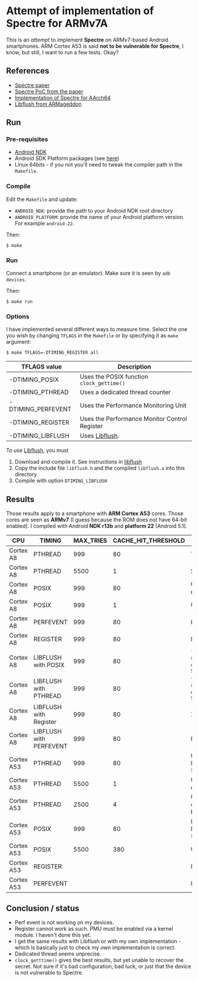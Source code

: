 # Attempt of implementation of Spectre for ARMv7A

This is an *attempt* to implement **Spectre** on ARMv7-based Android smartphones.
ARM Cortex A53 is said **not to be vulnerable for Spectre**, I know, but still, I want to run a few tests. Okay?


## References

- [Spectre paper](https://spectreattack.com/spectre.pdf)
- [Spectre PoC from the paper](https://github.com/Eugnis/spectre-attack/blob/master/Source.c)
- [Implementation of Spectre for AArch64](https://github.com/V-E-O/PoC/tree/master/CVE-2017-5753)
- [Libflush from ARMageddon](https://github.com/iaik/armageddon)

## Run

### Pre-requisites

- [Android NDK](https://developer.android.com/ndk/index.html)
- Android SDK Platform packages (see [here](https://developer.android.com/studio/command-line/sdkmanager.html))
- Linux 64bits - if you not you'll need to tweak the compiler path in the `Makefile`.

### Compile

Edit the `Makefile` and update:

- `ANDROID_NDK`: provide the path to your Android NDK root directory
- `ANDROID_PLATFORM`: provide the name of your Android platform version. For example `android-22`.

Then:

```
$ make
```

### Run

Connect a smartphone (or an emulator).
Make sure it is seen by `adb devices`.

Then:

```
$ make run
```

### Options

I have implemented several different ways to measure time. Select the one you wish by changing `TFLAGS` in the `Makefile` or by specifying it as `make` argument:

```
$ make TFLAGS=-DTIMING_REGISTER all
```

| TFLAGS value | Description          | 
| ------------------ | ----------------------- | 
| -DTIMING_POSIX | Uses the POSIX function `clock_gettime()` |
| -DTIMING_PTHREAD | Uses a dedicated thread counter |
| -DTIMING_PERFEVENT | Uses the Performance Monitoring Unit |
| -DTIMING_REGISTER | Uses the Performance Monitor Control Register |
| -DTIMING_LIBFLUSH | Uses [Libflush](https://github.com/iaik/armageddon). |

To use [Libflush](https://github.com/iaik/armageddon), you must

1. Download and compile it. See instructions in [libflush](https://github.com/IAIK/armageddon/tree/master/libflush)
2. Copy the include file `libflush.h` and the compiled `libflush.a` into this directory
3. Compile with option `DTIMING_LIBFLUSH`

## Results

Those results apply to a smartphone with **ARM Cortex A53** cores.
Those cores are seen as **ARMv7** (I guess because the ROM does not have 64-bit enabled).
I compiled with Android **NDK r13b** and **platform 22** (Android 5.1).


| CPU | TIMING | MAX_TRIES | CACHE_HIT_THRESHOLD | Results |
| ----- | ---------- | -------------- | --------------------------------- | ---------- |
| Cortex A8  | PTHREAD | 999 | 80 | Too many cache hits |
| Cortex A8 | PTHREAD | 5500 | 1 | Still too many cache hits! |
| Cortex A8 | POSIX | 999 | 80 | Unclear, probably too many cache hits |
| Cortex A8 | POSIX | 999 | 1 | Unclear |
| Cortex A8 | PERFEVENT | 999 | 80 | No perf event interface |
| Cortex A8 | REGISTER | 999 | 80 | Illegal instruction |
| Cortex A8 | LIBFLUSH with POSIX | 999 | 80 | `find_congruent_addresses: assertion "found == ADDRESS_COUNT" failed` and `Segmentation fault` |
| Cortex A8 | LIBFLUSH with PTHREAD | 999 | 80 | `find_congruent_addresses: assertion "found == ADDRESS_COUNT" failed` and `Segmentation fault` |
| Cortex A8 | LIBFLUSH with Register | 999 | 80 | `Illegal instruction ` |
| Cortex A8 | LIBFLUSH with PERFEVENT | 999 | 80 | No perf event interface |
| Cortex A53 | PTHREAD | 999 | 80 | too many cache hits. Decrease threshold below 5 |
| Cortex A53 | PTHREAD | 5500 | 1 | Unclear. Still too many cache hits! |
| Cortex A53 | PTHREAD | 2500 | 4 | Unclear. The correct character is a cache hit, but so are several others... |
| Cortex A53 | POSIX | 999 | 80 | No cache hit recorded. Increase threshold around 500 |
| Cortex A53 | POSIX | 5500 | 380 | Unclear |
| Cortex A53 | REGISTER | | | Illegal instruction |
| Cortex A53 | PERFEVENT | |  | No perf event interface |

## Conclusion / status

- Perf event is not working on my devices.
- Register cannot work as such. PMU must be enabled via a kernel module. I haven't done this yet.
- I get the same results with Libflush or with my own implementation - which is basically just to check my own implementation is correct.
- Dedicated thread seems unprecise.
- `clock_getttime()` gives the best results, but yet unable to recover the secret. Not sure if it's bad configuration, bad luck, or just that the device is not vulnerable to Spectre.













